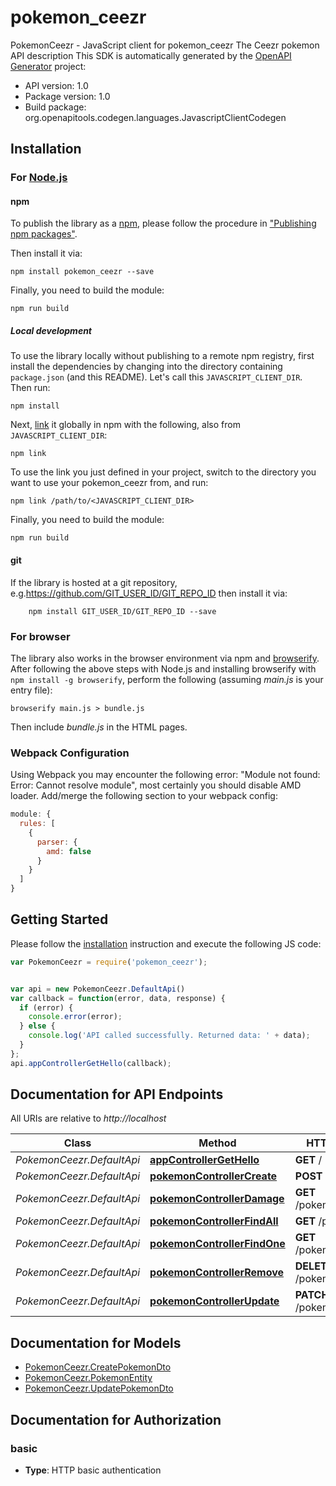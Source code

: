 # pokemon_ceezr

PokemonCeezr - JavaScript client for pokemon_ceezr
The Ceezr pokemon API description
This SDK is automatically generated by the [OpenAPI Generator](https://openapi-generator.tech) project:

- API version: 1.0
- Package version: 1.0
- Build package: org.openapitools.codegen.languages.JavascriptClientCodegen

## Installation

### For [Node.js](https://nodejs.org/)

#### npm

To publish the library as a [npm](https://www.npmjs.com/), please follow the procedure in ["Publishing npm packages"](https://docs.npmjs.com/getting-started/publishing-npm-packages).

Then install it via:

```shell
npm install pokemon_ceezr --save
```

Finally, you need to build the module:

```shell
npm run build
```

##### Local development

To use the library locally without publishing to a remote npm registry, first install the dependencies by changing into the directory containing `package.json` (and this README). Let's call this `JAVASCRIPT_CLIENT_DIR`. Then run:

```shell
npm install
```

Next, [link](https://docs.npmjs.com/cli/link) it globally in npm with the following, also from `JAVASCRIPT_CLIENT_DIR`:

```shell
npm link
```

To use the link you just defined in your project, switch to the directory you want to use your pokemon_ceezr from, and run:

```shell
npm link /path/to/<JAVASCRIPT_CLIENT_DIR>
```

Finally, you need to build the module:

```shell
npm run build
```

#### git

If the library is hosted at a git repository, e.g.https://github.com/GIT_USER_ID/GIT_REPO_ID
then install it via:

```shell
    npm install GIT_USER_ID/GIT_REPO_ID --save
```

### For browser

The library also works in the browser environment via npm and [browserify](http://browserify.org/). After following
the above steps with Node.js and installing browserify with `npm install -g browserify`,
perform the following (assuming *main.js* is your entry file):

```shell
browserify main.js > bundle.js
```

Then include *bundle.js* in the HTML pages.

### Webpack Configuration

Using Webpack you may encounter the following error: "Module not found: Error:
Cannot resolve module", most certainly you should disable AMD loader. Add/merge
the following section to your webpack config:

```javascript
module: {
  rules: [
    {
      parser: {
        amd: false
      }
    }
  ]
}
```

## Getting Started

Please follow the [installation](#installation) instruction and execute the following JS code:

```javascript
var PokemonCeezr = require('pokemon_ceezr');


var api = new PokemonCeezr.DefaultApi()
var callback = function(error, data, response) {
  if (error) {
    console.error(error);
  } else {
    console.log('API called successfully. Returned data: ' + data);
  }
};
api.appControllerGetHello(callback);

```

## Documentation for API Endpoints

All URIs are relative to *http://localhost*

Class | Method | HTTP request | Description
------------ | ------------- | ------------- | -------------
*PokemonCeezr.DefaultApi* | [**appControllerGetHello**](docs/DefaultApi.md#appControllerGetHello) | **GET** / | 
*PokemonCeezr.DefaultApi* | [**pokemonControllerCreate**](docs/DefaultApi.md#pokemonControllerCreate) | **POST** /pokemon | 
*PokemonCeezr.DefaultApi* | [**pokemonControllerDamage**](docs/DefaultApi.md#pokemonControllerDamage) | **GET** /pokemon/damage | 
*PokemonCeezr.DefaultApi* | [**pokemonControllerFindAll**](docs/DefaultApi.md#pokemonControllerFindAll) | **GET** /pokemon | 
*PokemonCeezr.DefaultApi* | [**pokemonControllerFindOne**](docs/DefaultApi.md#pokemonControllerFindOne) | **GET** /pokemon/{id} | 
*PokemonCeezr.DefaultApi* | [**pokemonControllerRemove**](docs/DefaultApi.md#pokemonControllerRemove) | **DELETE** /pokemon/{id} | 
*PokemonCeezr.DefaultApi* | [**pokemonControllerUpdate**](docs/DefaultApi.md#pokemonControllerUpdate) | **PATCH** /pokemon/{id} | 


## Documentation for Models

 - [PokemonCeezr.CreatePokemonDto](docs/CreatePokemonDto.md)
 - [PokemonCeezr.PokemonEntity](docs/PokemonEntity.md)
 - [PokemonCeezr.UpdatePokemonDto](docs/UpdatePokemonDto.md)


## Documentation for Authorization



### basic

- **Type**: HTTP basic authentication

